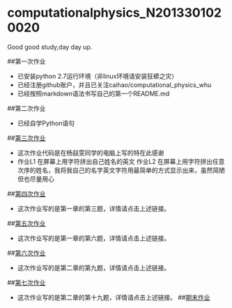 # computationalphysics_N2013301020020
Good good study,day day up.

##第一次作业
*  已安装python 2.7运行环境（非linux环境请安装狂蟒之灾）
*  已经注册github账户，并且已关注caihao/computational_physics_whu
*  已经按照markdown语法书写自己的第一个README.md

##第二次作业
*  已经自学Python语句

##[第三次作业](https://raw.githubusercontent.com/SaraXW/computationalphysics_N2013301020020/master/xw.py)
*  这次作业代码是在杨喆雯同学的电脑上写的特在此感谢
*  作业L1 在屏幕上用字符拼出自己姓名的英文 作业L2 在屏幕上用字符拼出任意次序的姓名，我将我自己的名字英文字符用最简单的方式显示出来，虽然简陋但也尽量用心

##[第四次作业](https://www.zybuluo.com/Saraxw/note/413540)
*  这次作业写的是第一章的第三题，详情请点击上述链接。

##[第五次作业](https://www.zybuluo.com/Saraxw/note/413577)
*  这次作业写的是第一章的第六题，详情请点击上述链接。

##[第六次作业](https://www.zybuluo.com/Saraxw/note/413860)
*  这次作业写的是第二章的第九题，详情请点击上述链接。

##[第七次作业](https://www.zybuluo.com/Saraxw/note/414499)
*  这次作业写的是第二章的第十九题，详情请点击上述链接。
##[期末作业](https://github.com/SaraXW/computationalphysics_N2013301020020/blob/master/Final-exam/%E6%9C%9F%E6%9C%AB%E4%BD%9C%E4%B8%9A.pdf)

